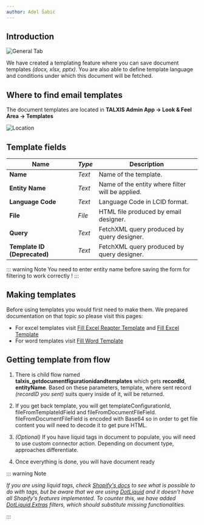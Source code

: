 ```yaml
---
author: Adel Šabić
---
```


## Introduction

![General Tab](/.attachments/developer-guide/utilities/templates/documents/General.png)

We have created a templating feature where you can save document templates _(docx, xlsx, pptx)_. You are also able to define template language and conditions under which this document will be fetched.

## Where to find email templates

The document templates are located in **TALXIS Admin App -> Look & Feel Area -> Templates** 

![Location](/.attachments/developer-guide/utilities/templates/documents/Location.png)

## Template fields

|**Name**|_Type_|Description|
|---|---|---|
|**Name**|_Text_| Name of the template.|
|**Entity Name**|_Text_| Name of the entity where filter will be applied. |
|**Language Code**|_Text_| Language Code in LCID format. |
|**File**|_File_| HTML file produced by email designer. |
|**Query**|_Text_| FetchXML query produced by query designer. |
|**Template ID (Deprecated)**|_Text_| FetchXML query produced by query designer. |

::: warning Note 
You need to enter entity name before saving the form for filtering to work correctly !
:::

## Making templates
Before using templates you would first need to make them. We prepared documentation on that topic so please visit this pages: 

- For excel templates visit [Fill Excel Reapter Template](./fill-excel-reapter-template.md) and [Fill Excel Template](./fill-excel-template.md)
- For word templates visit [Fill Word Template](./fill-word-template.md)

## Getting template from flow

1. There is child flow named **talxis_getdocumentfigurationidandtemplates** which gets **recordId**, **entityName**. Based on these parameters, template, where sent record _(recordID you sent)_ suits query inside of it, will be returned.

2. If you get back template, you will get templateConfigurationId, fileFromTemplateIdField and fileFromDocumentFileField. fileFromDocumentFileField is encoded with Base64 so in order to get file content you will need to decode it to get pure HTML.

3. _(Optional)_ If you have liquid tags in document to populate, you will need to use custom connector action. Depending on document type, approaches differentiate. 


4. Once everything is done, you will have document ready


::: warning Note

_If you are using liquid tags, check [Shopify's docs](https://shopify.github.io/liquid/) to see what is possible to do with tags, but be aware that we are using [DotLiquid](https://github.com/dotliquid/dotliquid/wiki) and it doesn't have all Shopify's features implemented. To counter this, we have added [
DotLiquid.Extras](https://github.com/gimmi/DotLiquid.Extras/tree/master/src/DotLiquid.Extras.Tests) filters, which should substitute missing functionalities._ 

:::